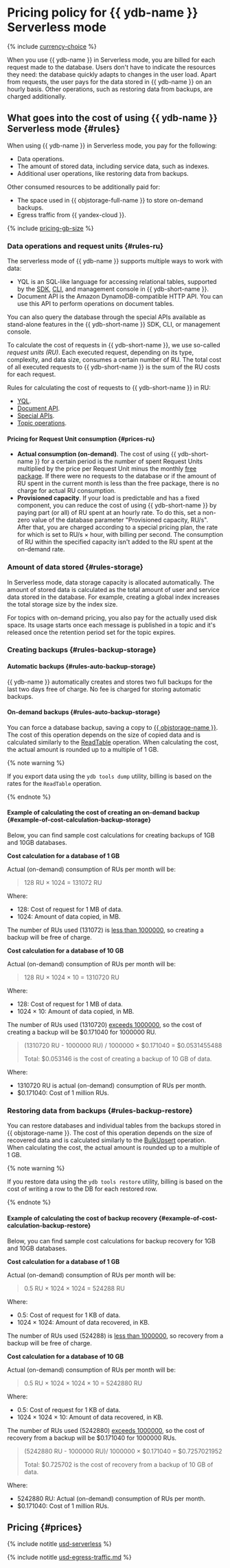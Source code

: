 # Pricing policy for {{ ydb-name }} Serverless mode



{% include [currency-choice](../_includes/pricing/currency-choice.md) %}


When you use {{ ydb-name }} in Serverless mode, you are billed for each request made to the database. Users don't have to indicate the resources they need: the database quickly adapts to changes in the user load. Apart from requests, the user pays for the data stored in {{ ydb-name }} on an hourly basis. Other operations, such as restoring data from backups, are charged additionally.

## What goes into the cost of using {{ ydb-name }} Serverless mode {#rules}

When using {{ ydb-name }} in Serverless mode, you pay for the following:
* Data operations.
* The amount of stored data, including service data, such as indexes.
* Additional user operations, like restoring data from backups.

Other consumed resources to be additionally paid for:

* The space used in {{ objstorage-full-name }} to store on-demand backups.
* Egress traffic from {{ yandex-cloud }}.

{% include [pricing-gb-size](../_includes/pricing/pricing-gb-size.md) %}

### Data operations and request units {#rules-ru}

The serverless mode of {{ ydb-name }} supports multiple ways to work with data:
* YQL is an SQL-like language for accessing relational tables, supported by the [SDK](https://ydb.tech/en/docs/reference/ydb-sdk/), [CLI](https://ydb.tech/en/docs/reference/ydb-cli/), and management console in {{ ydb-short-name }}.
* Document API is the Amazon DynamoDB-compatible HTTP API. You can use this API to perform operations on document tables.

You can also query the database through the special APIs available as stand-alone features in the {{ ydb-short-name }} SDK, CLI, or management console.

To calculate the cost of requests in {{ ydb-short-name }}, we use so-called _request units (RU)_. Each executed request, depending on its type, complexity, and data size, consumes a certain number of RU. The total cost of all executed requests to {{ ydb-short-name }} is the sum of the RU costs for each request.

Rules for calculating the cost of requests to {{ ydb-short-name }} in RU:
* [YQL](ru-yql.md).
* [Document API](ru-docapi.md).
* [Special APIs](ru-special.md).
* [Topic operations](ru-topics.md).

#### Pricing for Request Unit consumption {#prices-ru}

* **Actual consumption (on-demand)**. The cost of using {{ ydb-short-name }} for a certain period is the number of spent Request Units multiplied by the price per Request Unit minus the monthly [free package](../../billing/concepts/serverless-free-tier.md#ydb). If there were no requests to the database or if the amount of RU spent in the current month is less than the free package, there is no charge for actual RU consumption.
* **Provisioned capacity**. If your load is predictable and has a fixed component, you can reduce the cost of using {{ ydb-short-name }} by paying part (or all) of RU spent at an hourly rate. To do this, set a non-zero value of the database parameter "Provisioned capacity, RU/s". After that, you are charged according to a special pricing plan, the rate for which is set to RU/s × hour, with billing per second. The consumption of RU within the specified capacity isn't added to the RU spent at the on-demand rate.

### Amount of data stored {#rules-storage}

In Serverless mode, data storage capacity is allocated automatically. The amount of stored data is calculated as the total amount of user and service data stored in the database. For example, creating a global index increases the total storage size by the index size.

For topics with on-demand pricing, you also pay for the actually used disk space. Its usage starts once each message is published in a topic and it's released once the retention period set for the topic expires.

### Creating backups {#rules-backup-storage}

#### Automatic backups {#rules-auto-backup-storage}

{{ ydb-name }} automatically creates and stores two full backups for the last two days free of charge. No fee is charged for storing automatic backups.

#### On-demand backups {#rules-auto-backup-storage}

You can force a database backup, saving a copy to [{{ objstorage-name }}](../../storage/). The cost of this operation depends on the size of copied data and is calculated similarly to the [ReadTable](ru-special.md#readtable) operation. When calculating the cost, the actual amount is rounded up to a multiple of 1 GB.

{% note warning %}

If you export data using the `ydb tools dump` utility, billing is based on the rates for the `ReadTable` operation.

{% endnote %}

#### Example of calculating the cost of creating an on-demand backup {#example-of-cost-calculation-backup-storage}

Below, you can find sample cost calculations for creating backups of 1GB and 10GB databases.

**Cost calculation for a database of 1 GB**

Actual (on-demand) consumption of RUs per month will be:

> 128 RU × 1024 = 131072 RU

Where:
* 128: Cost of request for 1 MB of data.
* 1024: Amount of data copied, in MB.

The number of RUs used (131072) is [less than 1000000](#prices), so creating a backup will be free of charge.

**Cost calculation for a database of 10 GB**

Actual (on-demand) consumption of RUs per month will be:

> 128 RU × 1024 × 10 = 1310720 RU

Where:
* 128: Cost of request for 1 MB of data.
* 1024 × 10: Amount of data copied, in MB.

The number of RUs used (1310720) [exceeds 1000000](#prices), so the cost of creating a backup will be $0.171040 for 1000000 RU.

> (1310720 RU - 1000000 RU) / 1000000 × $0.171040 = $0.0531455488
>
> Total: $0.053146 is the cost of creating a backup of 10 GB of data.

Where:
* 1310720 RU is actual (on-demand) consumption of RUs per month.
* $0.171040: Cost of 1 million RUs.

### Restoring data from backups {#rules-backup-restore}

You can restore databases and individual tables from the backups stored in {{ objstorage-name }}. The cost of this operation depends on the size of recovered data and is calculated similarly to the [BulkUpsert](ru-special.md#bulkupsert) operation. When calculating the cost, the actual amount is rounded up to a multiple of 1 GB.

{% note warning %}

If you restore data using the `ydb tools restore` utility, billing is based on the cost of writing a row to the DB for each restored row.

{% endnote %}

#### Example of calculating the cost of backup recovery {#example-of-cost-calculation-backup-restore}

Below, you can find sample cost calculations for backup recovery for 1GB and 10GB databases.

**Cost calculation for a database of 1 GB**

Actual (on-demand) consumption of RUs per month will be:

> 0.5 RU × 1024 × 1024 = 524288 RU

Where:
* 0.5: Cost of request for 1 KB of data.
* 1024 × 1024: Amount of data recovered, in KB.

The number of RUs used (524288) is [less than 1000000](#prices), so recovery from a backup will be free of charge.

**Cost calculation for a database of 10 GB**

Actual (on-demand) consumption of RUs per month will be:

> 0.5 RU × 1024 × 1024 × 10 = 5242880 RU

Where:
* 0.5: Cost of request for 1 KB of data.
* 1024 × 1024 × 10: Amount of data recovered, in KB.

The number of RUs used (5242880) [exceeds 1000000](#prices), so the cost of recovery from a backup will be $0.171040 for 1000000 RUs.

> (5242880 RU - 1000000 RU)/ 1000000 × $0.171040 = $0.7257021952
>
> Total: $0.725702 is the cost of recovery from a backup of 10 GB of data.

Where:
* 5242880 RU: Actual (on-demand) consumption of RUs per month.
* $0.171040: Cost of 1 million RUs.

## Pricing  {#prices}





{% include notitle [usd-serverless](../../_pricing/ydb/usd-serverless.md) %}





{% include notitle [usd-egress-traffic.md](../../_pricing/usd-egress-traffic.md) %}



